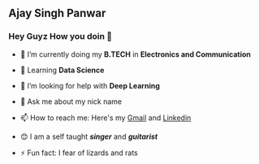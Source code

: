## Ajay Singh Panwar ##

### Hey Guyz How you doin 👋


* 🔭 I’m currently doing my **B.TECH** in **Electronics and Communication**

* 🌱 Learning **Data Science**

* 🤔 I’m looking for help with **Deep Learning**

* 💬 Ask me about my nick name

* 📫 How to reach me: Here's my [Gmail](a.panwar48656@gmail.com) and [Linkedin](https://www.linkedin.com/in/ajay-singh-panwar-134890192/)

* :blush: I am a self taught ***singer*** and ***guitarist***

* ⚡ Fun fact: I fear of lizards and rats
<!--
**AjaySinghPanwar/AjaySinghPanwar** is a ✨ _special_ ✨ repository because its `README.md` (this file) appears on your GitHub profile.


